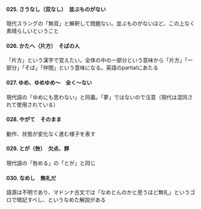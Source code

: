 #### 025. さうなし（双なし）　並ぶものがない
現代スラングの「無双」と解釈して問題ない。並ぶものがないほど、この上なく素晴らしいということ

#### 026. かたへ（片方）　そばの人
「片方」という漢字で覚えたい。全体の中の一部分という意味から「片方」「一部分」「そば」「仲間」という意味になる。英語のpartialにあたる

#### 027. ゆめ、ゆめゆめ〜　全く〜ない
現代語の「ゆめにも思わない」と同義。「夢」ではないので注意（現代は混同されて使用されている）

#### 028. やがて　そのまま
動作、状態が変化なく進む様子を表す

#### 029. とが（咎）　欠点、罪
現代語の「咎める」の「とが」と同じ

#### 030. なめし　無礼だ
語源は不明であり、マドンナ古文では「なめとんのかと思うほど無礼」というゴロで暗記すべし、というなめた解説がある
